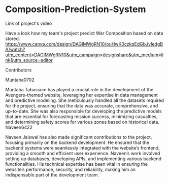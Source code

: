 ﻿# Composition-Prediction-System

Link of project's video

Have a look how my team's project predict War Composition based on data stored.
https://www.canva.com/design/DAGIMWgRN10/ouHwK0czkqEdGbJvIedgBA/watch?utm_content=DAGIMWgRN10&utm_campaign=designshare&utm_medium=link&utm_source=editor

Contributors

Muntaha0702

Muntaha Tabassum has played a crucial role in the development of the Avengers-themed website, leveraging her expertise in data management and predictive modeling. She meticulously handled all the datasets required for the project, ensuring that the data was accurate, comprehensive, and up-to-date. She was also responsible for developing the predictive models that are essential for forecasting mission success, minimizing casualties, and determining safety scores for various zones based on historical data.
Naveen6422

Naveen Jaiswal has also made significant contributions to the project, focusing primarily on the backend development. He ensured that the backend systems were seamlessly integrated with the website’s frontend, providing a smooth and efficient user experience. Naveen’s work involved setting up databases, developing APIs, and implementing various backend functionalities. His technical expertise has been vital in ensuring the website’s performance, security, and reliability, making him an indispensable part of the development team.







